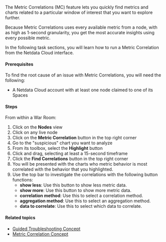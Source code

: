 <!--
title: "Find the root cause of an issue with Metric correlations"
sidebar_label: "Find the root cause of an issue with Metric correlations"
custom_edit_url: "https://github.com/netdata/netdata/blob/master/docs/tasks/operations/find-the-root-cause-of-an-issue-with-metric-correlations.md"
learn_status: "Published"
learn_topic_type: "Tasks"
sidebar_position: "7"
learn_rel_path: "Operations"
learn_docs_purpose: "Instructions on how to use metric correlations to find correlated charts"
learn_repo_doc: "True"
-->

The Metric Correlations (MC) feature lets you quickly find metrics and charts related to a particular window of interest
that you want to explore further.

Because Metric Correlations uses every available metric from a node, with as high as 1-second granularity, you get
the most accurate insights using every possible metric.

In the following task sections, you will learn how to run a Metric Correlation from the Netdata Cloud interface.

#### Prerequisites

To find the root cause of an issue with Metric Correlations, you will need the following:

- A Netdata Cloud account with at least one node claimed to one of its Spaces

#### Steps

From within a War Room:

1. Click on the **Nodes** view
2. Click on any live node
3. Click on the **Metric Correlation** button in the top right corner
4. Go to the "suspicious" chart you want to analyze
5. From its toolbox, select the **Highlight** button
6. Click and drag, selecting at least a 15-second timeframe
7. Click the **Find Correlations** button in the top right corner
8. You will be presented with the charts who metric behavior is most correlated with the behavior that you highlighted.
9. Use the top bar to investigate the correlations with the following button functions:
    -  **show less**: Use this button to show less metric data.   
    -  **show more**: Use this button to show more metric data.
    -  **correlation method**: Use this to select a correlation method.
    -  **aggregation method**: Use this to select an aggregation method.
    -  **data to correlate**: Use this to select which data to correlate.

#### Related topics

- [Guided Troubleshooting Concept](https://github.com/netdata/netdata/blob/master/docs/concepts/netdata-architecture/guided-troubleshooting.md)
- [Metric Correlation Concept](https://github.com/netdata/netdata/blob/master/docs/concepts/guided-troubleshooting/metric-correlations.md)
